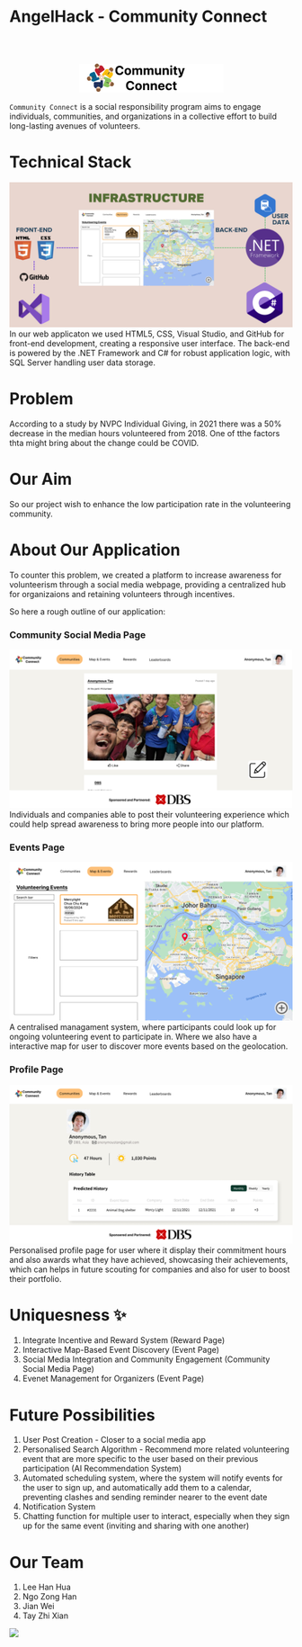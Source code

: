 # AngelHack - Community Connect

<br><br>
<p align="center">
  <img src="https://github.com/hhprojects/AngelHack/blob/master/wwwroot/images/Component1.png?raw=true" alt="Community connect Logo"/>
</p>

`Community Connect` is a social responsibility program aims to engage individuals, communities, and organizations in a collective effort to build long-lasting avenues of volunteers. 
<br>

# Technical Stack
![alt text](https://github.com/hhprojects/AngelHack/blob/master/wwwroot/images/infrastructure.png)
In our web applicaton we used HTML5, CSS, Visual Studio, and GitHub for front-end development, creating a responsive user interface. The back-end is powered by the .NET Framework and C# for robust application logic, with SQL Server handling user data storage.

# Problem
According to a study by NVPC Individual Giving, in 2021 there was a 50% decrease in the median hours volunteered from 2018. One of tthe factors thta might bring about the change could be COVID.

# Our Aim
So our project wish to enhance the low participation rate in the volunteering community.
 
# About Our Application
To counter this problem, we created a platform to increase awareness for volunteerism through a social media webpage, providing a centralized hub for organizaions and retaining volunteers through incentives.

So here a rough outline of our application:

### Community Social Media Page
![alt text](https://github.com/hhprojects/AngelHack/blob/master/wwwroot/images/communitiespage.png)
Individuals and companies able to post their volunteering experience which could help spread awareness to bring more people into our platform.

### Events Page
![alt text](https://github.com/hhprojects/AngelHack/blob/master/wwwroot/images/eventpage.png)
A centralised managament system, where participants could look up for ongoing volunteering event to participate in. Where we also have a interactive map for user to discover more events based on the geolocation.

### Profile Page
![alt text](https://github.com/hhprojects/AngelHack/blob/master/wwwroot/images/profilepage.png)
Personalised profile page for user where it display their commitment hours and also awards what they have achieved, showcasing their achievements, which can helps in future scouting for companies and also for user to boost their portfolio.

# Uniquesness ✨

1. Integrate Incentive and Reward System (Reward Page)
2. Interactive Map-Based Event Discovery (Event Page)
3. Social Media Integration and Community Engagement (Community Social Media Page)
4. Evenet Management for Organizers (Event Page)

# Future Possibilities
1. User Post Creation - Closer to a social media app
2. Personalised Search Algorithm - Recommend more related volunteering event that are more specific to the user based on their previous participation (AI Recommendation System)
3. Automated scheduling system, where the system will notify events for the user to sign up, and automatically add them to a calendar, preventing clashes and sending reminder nearer to the event date
4. Notification System
5. Chatting function for multiple user to interact, especially when they sign up for the same event (inviting and sharing with one another)
   

# Our Team
1. Lee Han Hua
2. Ngo Zong Han
3. Jian Wei
4. Tay Zhi Xian
<a href="https://github.com/hhprojects/AngelHack/graphs/contributors">
  <img src="https://contrib.rocks/image?repo=hhprojects/AngelHack" />
</a>
